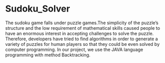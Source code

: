 # Sudoku_Solver
The  sudoku  game  falls  under  puzzle  games.The simplicity of the puzzle’s structure and the low  requirement  of  mathematical  skills  caused  people  to  have  an  enormous  interest  in accepting challenges to solve the puzzle. Therefore, developers have tried to find algorithms in order to generate a variety of puzzles for human players so that they could be even solved by  computer  programming. In  our  project,  we  use  the  JAVA  language  programming  with method Backtracking.